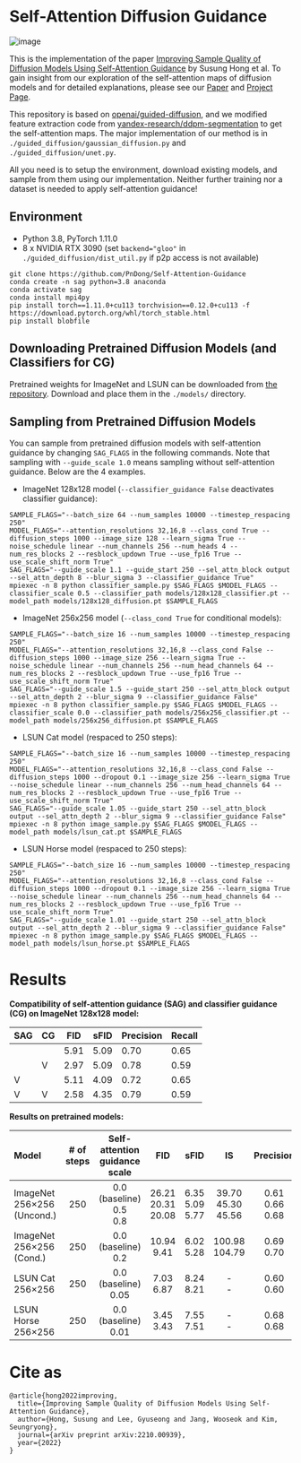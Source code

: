 # Self-Attention Diffusion Guidance
![image](https://user-images.githubusercontent.com/5498512/194718945-a8fd0a2a-5030-44bb-a3d6-65804686389c.png)

This is the implementation of the paper <a href="https://arxiv.org/abs/2210.00939">Improving Sample Quality of Diffusion Models Using Self-Attention Guidance</a> by Susung Hong et al. To gain insight from our exploration of the self-attention maps of diffusion models and for detailed explanations, please see our [Paper](https://arxiv.org/abs/2210.00939) and [Project Page](https://ku-cvlab.github.io/Self-Attention-Guidance).

This repository is based on [openai/guided-diffusion](https://github.com/openai/guided-diffusion), and we modified feature extraction code from [yandex-research/ddpm-segmentation](https://github.com/yandex-research/ddpm-segmentation) to get the self-attention maps. The major implementation of our method is in `./guided_diffusion/gaussian_diffusion.py` and `./guided_diffusion/unet.py`.

All you need is to setup the environment, download existing models, and sample from them using our implementation. Neither further training nor a dataset is needed to apply self-attention guidance!

## Environment
* Python 3.8, PyTorch 1.11.0
* 8 x NVIDIA RTX 3090 (set `backend="gloo"` in `./guided_diffusion/dist_util.py` if p2p access is not available)
```
git clone https://github.com/PnDong/Self-Attention-Guidance
conda create -n sag python=3.8 anaconda
conda activate sag
conda install mpi4py
pip install torch==1.11.0+cu113 torchvision==0.12.0+cu113 -f https://download.pytorch.org/whl/torch_stable.html
pip install blobfile
```

## Downloading Pretrained Diffusion Models (and Classifiers for CG)
Pretrained weights for ImageNet and LSUN can be downloaded from [the repository](https://github.com/openai/improved-diffusion). Download and place them in the `./models/` directory.

## Sampling from Pretrained Diffusion Models
You can sample from pretrained diffusion models with self-attention guidance by changing `SAG_FLAGS` in the following commands. Note that sampling with `--guide_scale 1.0` means sampling without self-attention guidance. Below are the 4 examples.

 * ImageNet 128x128 model (`--classifier_guidance False` deactivates classifier guidance):
```
SAMPLE_FLAGS="--batch_size 64 --num_samples 10000 --timestep_respacing 250"
MODEL_FLAGS="--attention_resolutions 32,16,8 --class_cond True --diffusion_steps 1000 --image_size 128 --learn_sigma True --noise_schedule linear --num_channels 256 --num_heads 4 --num_res_blocks 2 --resblock_updown True --use_fp16 True --use_scale_shift_norm True"
SAG_FLAGS="--guide_scale 1.1 --guide_start 250 --sel_attn_block output --sel_attn_depth 8 --blur_sigma 3 --classifier_guidance True"
mpiexec -n 8 python classifier_sample.py $SAG_FLAGS $MODEL_FLAGS --classifier_scale 0.5 --classifier_path models/128x128_classifier.pt --model_path models/128x128_diffusion.pt $SAMPLE_FLAGS
```

 * ImageNet 256x256 model (`--class_cond True` for conditional models):
```
SAMPLE_FLAGS="--batch_size 16 --num_samples 10000 --timestep_respacing 250"
MODEL_FLAGS="--attention_resolutions 32,16,8 --class_cond False --diffusion_steps 1000 --image_size 256 --learn_sigma True --noise_schedule linear --num_channels 256 --num_head_channels 64 --num_res_blocks 2 --resblock_updown True --use_fp16 True --use_scale_shift_norm True"
SAG_FLAGS="--guide_scale 1.5 --guide_start 250 --sel_attn_block output --sel_attn_depth 2 --blur_sigma 9 --classifier_guidance False"
mpiexec -n 8 python classifier_sample.py $SAG_FLAGS $MODEL_FLAGS --classifier_scale 0.0 --classifier_path models/256x256_classifier.pt --model_path models/256x256_diffusion.pt $SAMPLE_FLAGS
```

 * LSUN Cat model (respaced to 250 steps):
```
SAMPLE_FLAGS="--batch_size 16 --num_samples 10000 --timestep_respacing 250"
MODEL_FLAGS="--attention_resolutions 32,16,8 --class_cond False --diffusion_steps 1000 --dropout 0.1 --image_size 256 --learn_sigma True --noise_schedule linear --num_channels 256 --num_head_channels 64 --num_res_blocks 2 --resblock_updown True --use_fp16 True --use_scale_shift_norm True"
SAG_FLAGS="--guide_scale 1.05 --guide_start 250 --sel_attn_block output --sel_attn_depth 2 --blur_sigma 9 --classifier_guidance False"
mpiexec -n 8 python image_sample.py $SAG_FLAGS $MODEL_FLAGS --model_path models/lsun_cat.pt $SAMPLE_FLAGS
```

 * LSUN Horse model (respaced to 250 steps):
```
SAMPLE_FLAGS="--batch_size 16 --num_samples 10000 --timestep_respacing 250"
MODEL_FLAGS="--attention_resolutions 32,16,8 --class_cond False --diffusion_steps 1000 --dropout 0.1 --image_size 256 --learn_sigma True --noise_schedule linear --num_channels 256 --num_head_channels 64 --num_res_blocks 2 --resblock_updown True --use_fp16 True --use_scale_shift_norm True"
SAG_FLAGS="--guide_scale 1.01 --guide_start 250 --sel_attn_block output --sel_attn_depth 2 --blur_sigma 9 --classifier_guidance False"
mpiexec -n 8 python image_sample.py $SAG_FLAGS $MODEL_FLAGS --model_path models/lsun_horse.pt $SAMPLE_FLAGS
```

# Results

**Compatibility of self-attention guidance (SAG) and classifier guidance (CG) on ImageNet 128x128 model:**

| SAG | CG | FID | sFID | Precision | Recall |
|---|---|---|---|---|---|
|  |  | 5.91 | 5.09 | 0.70 | 0.65 |
|  | V | 2.97 | 5.09 | 0.78 | 0.59 |
| V |  | 5.11 | 4.09 | 0.72 | 0.65 |
| V | V | 2.58 | 4.35 | 0.79 | 0.59 |

**Results on pretrained models:**

| Model | # of steps | Self-attention guidance scale | FID | sFID | IS | Precision | Recall |
|:---|:---:|:---:|:---:|:---:|:---:|:---:|:---:|
| ImageNet 256×256 (Uncond.) | 250 | 0.0 (baseline)<br>0.5<br>0.8 | 26.21<br>20.31<br>20.08 | 6.35<br>5.09<br>5.77 | 39.70<br>45.30<br>45.56 | 0.61<br>0.66<br>0.68 | 0.63<br>0.61<br>0.59 |
| ImageNet 256×256 (Cond.) | 250 | 0.0 (baseline)<br>0.2 | 10.94<br>9.41 | 6.02<br>5.28 | 100.98<br>104.79 | 0.69<br>0.70 | 0.63<br>0.62 |
| LSUN Cat 256×256 | 250 | 0.0 (baseline)<br>0.05 | 7.03<br>6.87 | 8.24<br>8.21 | -<br>- | 0.60<br>0.60 | 0.53<br>0.50 |
| LSUN Horse 256×256 | 250 | 0.0 (baseline)<br>0.01 | 3.45<br>3.43 | 7.55<br>7.51 | -<br>- | 0.68<br>0.68 | 0.56<br>0.55 |

# Cite as
```
@article{hong2022improving,
  title={Improving Sample Quality of Diffusion Models Using Self-Attention Guidance},
  author={Hong, Susung and Lee, Gyuseong and Jang, Wooseok and Kim, Seungryong},
  journal={arXiv preprint arXiv:2210.00939},
  year={2022}
}
```
